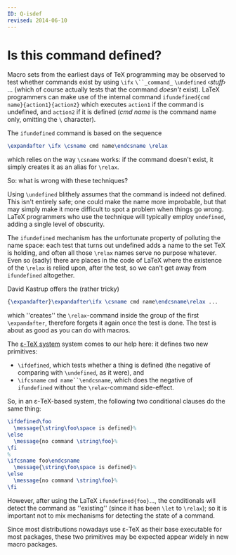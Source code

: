 ```yaml
---
ID: Q-isdef
revised: 2014-06-10
---
```

# Is this command defined?

Macro sets from the earliest days of TeX programming may be
observed to test whether commands exist by using
`\ifx` `\``_command_` `\undefined` &lsaquo;_stuff_&rsaquo; &hellip;
(which of course actually tests that the command _doesn't_
exist).  LaTeX programmers can make use of the internal command
  `ifundefined{cmd name}{action1}{action2}`
which executes `action1` if the command is undefined, and
`action2` if it is defined
(_cmd name_ is the command name only, omitting the `\` character).

The `ifundefined` command is based on the sequence
```latex
\expandafter \ifx \csname cmd name\endcsname \relax
```
which relies on the way `\csname` works: if the command doesn't
exist, it simply creates it as an alias for `\relax`.

So: what is wrong with these techniques?

Using `\undefined` blithely assumes that the command is indeed not
defined.  This isn't entirely safe; one could make the name more
improbable, but that may simply make it more difficult to spot a
problem when things go wrong.  LaTeX programmers who use the
technique will typically employ `undefined`, adding a single
level of obscurity.

The `ifundefined` mechanism has the unfortunate property of
polluting the name space: each test that turns out undefined adds a
name to the set TeX is holding, and often all those `\relax`
names serve no purpose whatever.  Even so (sadly) there are places in
the code of LaTeX where the existence of the `\relax` is relied
upon, after the test, so we can't get away from `ifundefined`
altogether.

David Kastrup offers the (rather tricky)
```latex
{\expandafter}\expandafter\ifx \csname cmd name\endcsname\relax ...
```
which ''creates'' the `\relax`-command inside the group of the first
`\expandafter`, therefore forgets it again once the test is done.
The test is about as good as you can do with macros.

The [&epsilon;-TeX system](FAQ-etex.md) system comes to our help here: it
defines two new primitives:
  

-  `\ifdefined`, which tests whether a thing is defined (the
    negative of comparing with `\undefined`, as it were), and
-  `\ifcsname` `cmd name``\endcsname`, which does the
    negative of `ifundefined` without the `\relax`-command
    side-effect.

So, in an &epsilon;-TeX-based system, the following two conditional clauses do
the same thing:
```latex
\ifdefined\foo
  \message{\string\foo\space is defined}%
\else
  \message{no command \string\foo}%
\fi
%
\ifcsname foo\endcsname
  \message{\string\foo\space is defined}%
\else
  \message{no command \string\foo}%
\fi
```
However, after using the LaTeX
`ifundefined{foo}`&hellip;, the conditionals will detect the
command as ''existing'' (since it has been `\let` to `\relax`);
so it is important not to mix mechanisms for detecting the state of a
command.

Since most distributions nowadays use &epsilon;-TeX as their base executable
for most packages, these two primitives may be expected appear widely
in new macro packages.

